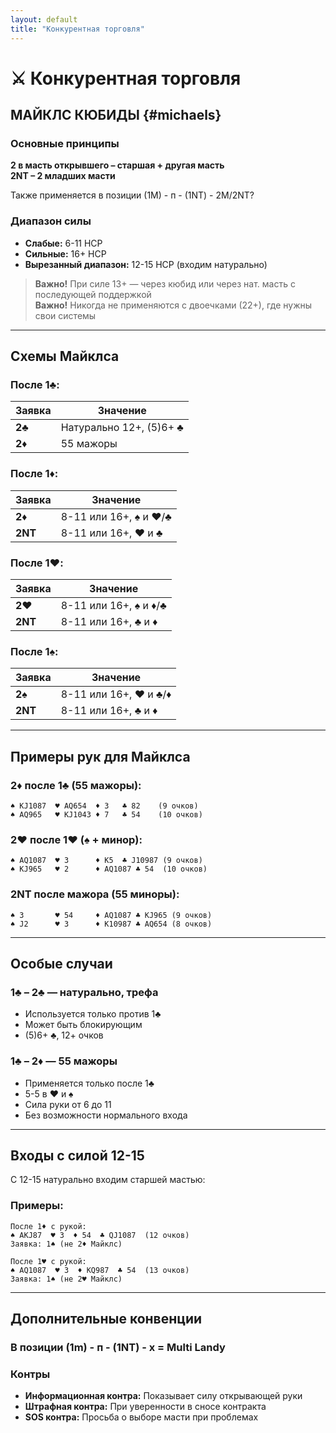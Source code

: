 ```yaml
---
layout: default
title: "Конкурентная торговля"
---
```


# ⚔️ Конкурентная торговля

## МАЙКЛС КЮБИДЫ {#michaels}

### Основные принципы

**2 в масть открывшего – старшая + другая масть**  
**2NT – 2 младших масти**

Также применяется в позиции (1М) - п - (1NT) - 2М/2NT?

### Диапазон силы
- **Слабые:** 6-11 HCP
- **Сильные:** 16+ HCP  
- **Вырезанный диапазон:** 12-15 HCP (входим натурально)

> **Важно!** При силе 13+ — через кюбид или через нат. масть с последующей поддержкой  
> **Важно!** Никогда не применяются с двоечками (22+), где нужны свои системы

---

## Схемы Майклса

### После 1♣️:
| Заявка | Значение |
|--------|----------|
| **2♣️** | Натурально 12+, (5)6+ ♣️ |
| **2♦️** | 55 мажоры |

### После 1♦️:
| Заявка | Значение |
|--------|----------|
| **2♦️** | 8-11 или 16+, ♠️ и ♥️/♣️ |
| **2NT** | 8-11 или 16+, ♥️ и ♣️ |

### После 1♥️:
| Заявка | Значение |
|--------|----------|
| **2♥️** | 8-11 или 16+, ♠️ и ♦️/♣️ |
| **2NT** | 8-11 или 16+, ♣️ и ♦️ |

### После 1♠️:
| Заявка | Значение |
|--------|----------|
| **2♠️** | 8-11 или 16+, ♥️ и ♣️/♦️ |
| **2NT** | 8-11 или 16+, ♣️ и ♦️ |

---

## Примеры рук для Майклса

### 2♦️ после 1♣️ (55 мажоры):
```
♠️ KJ1087  ♥️ AQ654  ♦️ 3   ♣️ 82    (9 очков)
♠️ AQ965   ♥️ KJ1043 ♦️ 7   ♣️ 54    (10 очков)
```

### 2♥️ после 1♥️ (♠️ + минор):
```
♠️ AQ1087  ♥️ 3      ♦️ K5  ♣️ J10987 (9 очков)
♠️ KJ965   ♥️ 2      ♦️ AQ1087 ♣️ 54  (10 очков)
```

### 2NT после мажора (55 миноры):
```
♠️ 3       ♥️ 54     ♦️ AQ1087 ♣️ KJ965 (9 очков)  
♠️ J2      ♥️ 3      ♦️ K10987 ♣️ AQ654 (8 очков)
```

---

## Особые случаи

### 1♣️ – 2♣️ — натурально, трефа
- Используется только против 1♣️
- Может быть блокирующим
- (5)6+ ♣️, 12+ очков

### 1♣️ – 2♦️ — 55 мажоры
- Применяется только после 1♣️
- 5-5 в ♥️ и ♠️
- Сила руки от 6 до 11
- Без возможности нормального входа

---

## Входы с силой 12-15

С 12-15 натурально входим старшей мастью:

### Примеры:
```
После 1♦️ с рукой:
♠️ AKJ87  ♥️ 3  ♦️ 54  ♣️ QJ1087  (12 очков)
Заявка: 1♠️ (не 2♦️ Майклс)
```

```
После 1♥️ с рукой:  
♠️ AQ1087  ♥️ 3  ♦️ KQ987  ♣️ 54  (13 очков)
Заявка: 1♠️ (не 2♥️ Майклс)
```

---

## Дополнительные конвенции

### В позиции (1m) - п - (1NT) - x = Multi Landy

### Контры
- **Информационная контра:** Показывает силу открывающей руки
- **Штрафная контра:** При уверенности в сносе контракта
- **SOS контра:** Просьба о выборе масти при проблемах
